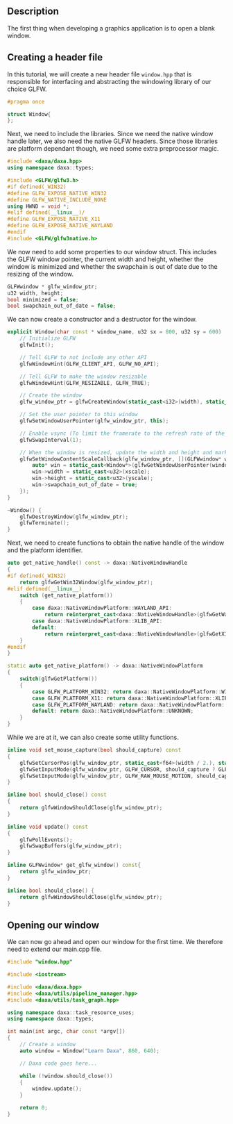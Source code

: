 ## Description

The first thing when developing a graphics application is to open a blank window.

## Creating a header file

In this tutorial, we will create a new header file `window.hpp` that is responsible for interfacing and abstracting the windowing library of our choice GLFW.

```cpp
#pragma once

struct Window{
};
```

Next, we need to include the libraries. Since we need the native window handle later, we also need the native GLFW headers. Since those libraries are platform dependant though, we need some extra preprocessor magic.

```cpp
#include <daxa/daxa.hpp>
using namespace daxa::types;

#include <GLFW/glfw3.h>
#if defined(_WIN32)
#define GLFW_EXPOSE_NATIVE_WIN32
#define GLFW_NATIVE_INCLUDE_NONE
using HWND = void *;
#elif defined(__linux__)/
#define GLFW_EXPOSE_NATIVE_X11
#define GLFW_EXPOSE_NATIVE_WAYLAND
#endif
#include <GLFW/glfw3native.h>
```

We now need to add some properties to our window struct. This includes the GLFW window pointer, the current width and height, whether the window is minimized and whether the swapchain is out of date due to the resizing of the window.

```cpp
GLFWwindow * glfw_window_ptr;
u32 width, height;
bool minimized = false;
bool swapchain_out_of_date = false;
```

We can now create a constructor and a destructor for the window.

```cpp
explicit Window(char const * window_name, u32 sx = 800, u32 sy = 600) : width{sx}, height{sy} {
    // Initialize GLFW
    glfwInit();

    // Tell GLFW to not include any other API
    glfwWindowHint(GLFW_CLIENT_API, GLFW_NO_API);

    // Tell GLFW to make the window resizable
    glfwWindowHint(GLFW_RESIZABLE, GLFW_TRUE);

    // Create the window
    glfw_window_ptr = glfwCreateWindow(static_cast<i32>(width), static_cast<i32>(height), window_name, nullptr, nullptr);

    // Set the user pointer to this window
    glfwSetWindowUserPointer(glfw_window_ptr, this);

    // Enable vsync (To limit the framerate to the refresh rate of the monitor)
    glfwSwapInterval(1);

    // When the window is resized, update the width and height and mark the swapchain as out of date
    glfwSetWindowContentScaleCallback(glfw_window_ptr, [](GLFWwindow* window, float xscale, float yscale){
        auto* win = static_cast<Window*>(glfwGetWindowUserPointer(window));
        win->width = static_cast<u32>(xscale);
        win->height = static_cast<u32>(yscale);
        win->swapchain_out_of_date = true;
    });
}

~Window() {
    glfwDestroyWindow(glfw_window_ptr);
    glfwTerminate();
}
```

Next, we need to create functions to obtain the native handle of the window and the platform identifier.

```cpp
auto get_native_handle() const -> daxa::NativeWindowHandle
{
#if defined(_WIN32)
    return glfwGetWin32Window(glfw_window_ptr);
#elif defined(__linux__)
    switch (get_native_platform())
    {
        case daxa::NativeWindowPlatform::WAYLAND_API:
            return reinterpret_cast<daxa::NativeWindowHandle>(glfwGetWaylandWindow(glfw_window_ptr));
        case daxa::NativeWindowPlatform::XLIB_API:
        default:
            return reinterpret_cast<daxa::NativeWindowHandle>(glfwGetX11Window(glfw_window_ptr));
    }
#endif
}

static auto get_native_platform() -> daxa::NativeWindowPlatform
{
    switch(glfwGetPlatform())
    {
        case GLFW_PLATFORM_WIN32: return daxa::NativeWindowPlatform::WIN32_API;
        case GLFW_PLATFORM_X11: return daxa::NativeWindowPlatform::XLIB_API;
        case GLFW_PLATFORM_WAYLAND: return daxa::NativeWindowPlatform::WAYLAND_API;
        default: return daxa::NativeWindowPlatform::UNKNOWN;
    }
}
```

While we are at it, we can also create some utility functions.

```cpp
inline void set_mouse_capture(bool should_capture) const
{
    glfwSetCursorPos(glfw_window_ptr, static_cast<f64>(width / 2.), static_cast<f64>(height / 2.));
    glfwSetInputMode(glfw_window_ptr, GLFW_CURSOR, should_capture ? GLFW_CURSOR_DISABLED : GLFW_CURSOR_NORMAL);
    glfwSetInputMode(glfw_window_ptr, GLFW_RAW_MOUSE_MOTION, should_capture);
}

inline bool should_close() const
{
    return glfwWindowShouldClose(glfw_window_ptr);
}

inline void update() const
{
    glfwPollEvents();
    glfwSwapBuffers(glfw_window_ptr);
}

inline GLFWwindow* get_glfw_window() const{
    return glfw_window_ptr;
}

inline bool should_close() {
    return glfwWindowShouldClose(glfw_window_ptr);
}
```

## Opening our window

We can now go ahead and open our window for the first time. We therefore need to extend our main.cpp file.

```cpp
#include "window.hpp"

#include <iostream>

#include <daxa/daxa.hpp>
#include <daxa/utils/pipeline_manager.hpp>
#include <daxa/utils/task_graph.hpp>

using namespace daxa::task_resource_uses;
using namespace daxa::types;

int main(int argc, char const *argv[])
{
    // Create a window
    auto window = Window("Learn Daxa", 860, 640);

    // Daxa code goes here...

    while (!window.should_close())
    {
        window.update();
    }

    return 0;
}
```
